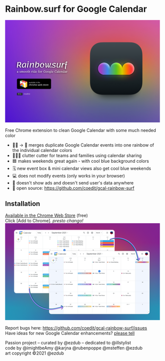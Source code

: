 
# Rainbow.surf for Google Calendar
![Rainbow.surf promo](images/Rainbow.surf-web.jpg "installation below")  

Free Chrome extension to clean Google Calendar with some much needed color

- 📅📅 → 📅 merges duplicate Google Calendar events into one rainbow of the individual calendar colors 
- 👩‍👦‍👦 clutter cutter for teams and families using calendar sharing
- 🟦 makes weekends great again - with cool blue background colors
- 🗓 new event box & mini calendar views also get cool blue weekends
- 💻 does not modify events (only works in your browser)
- 🚫 doesn't show ads and doesn't send user's data anywhere
- 🌼 open source: https://github.com/coedit/gcal-rainbow-surf

## Installation

[Available in the Chrome Web Store](https://chrome.google.com/webstore/detail/rainbowsurf-for-google-ca/bdamkdibjdpgnpfpkbelkdngdcbbaeog/) (free)  
Click [Add to Chrome]. _presto chango!_  
![Rainbow.surf before & after screenshots](images/Rainbow.surf-shotscape.png "before & after screenshots")   


Report bugs here: https://github.com/coedit/gcal-rainbow-surf/issues  
Have ideas for new Google Calendar enhancements? [please tell](https://github.com/coedit/gcal-rainbow-surf/discussions/categories/ideas)

Passion project – curated by @ezdub – dedicated to @illstylist  
code by @imightbeAmy @karjna @rubenpoppe @msteffen @ezdub  
art copyright ©2021 @ezdub  


